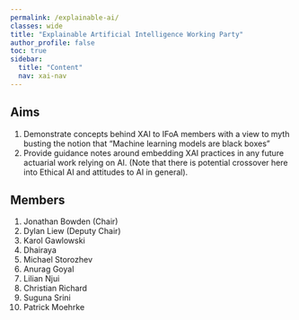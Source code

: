 ```yaml
---
permalink: /explainable-ai/
classes: wide
title: "Explainable Artificial Intelligence Working Party"
author_profile: false
toc: true
sidebar:
  title: "Content"
  nav: xai-nav
---
```


## Aims
1.	Demonstrate concepts behind XAI to IFoA members with a view to myth busting the notion that “Machine learning models are black boxes”
2.	Provide guidance notes around embedding XAI practices in any future actuarial work relying on AI. (Note that there is potential crossover here into Ethical AI and attitudes to AI in general).

## Members
1.  Jonathan Bowden (Chair) 
2.  Dylan Liew (Deputy Chair)
3.  Karol Gawlowski
4.  Dhairaya
5.  Michael Storozhev
6.  Anurag Goyal
7.  Lilian Njui
8.  Christian Richard
9.  Suguna Srini
10. Patrick Moehrke
